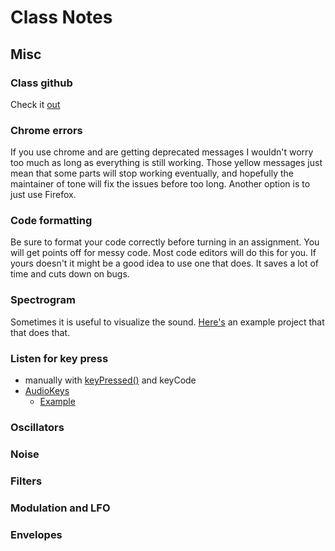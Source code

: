 # Class Notes

## Misc

### Class github

Check it [out](https://github.com/tatecarson/LSU-PDM-Spring-2018)

### Chrome errors

If you use chrome and are getting deprecated messages I wouldn't worry too much as long as everything is still working. Those yellow messages just mean that some parts will stop working eventually, and hopefully the maintainer of tone will fix the issues before too long. Another option is to just use Firefox.

### Code formatting

Be sure to format your code correctly before turning in an assignment. You will get points off for messy code. Most code editors will do this for you. If yours doesn't it might be a good idea to use one that does. It saves a lot of time and cuts down on bugs.

### Spectrogram

Sometimes it is useful to visualize the sound. [Here's](./Fx_spectrogram/) an example project that that does that.

### Listen for key press

* manually with [keyPressed()](https://p5js.org/reference/#/p5/keycode) and keyCode
* [AudioKeys](https://github.com/kylestetz/AudioKeys)
	* [Example](2_AudioKeys/sketch.js)

### Oscillators

### Noise

### Filters

### Modulation and LFO

### Envelopes 


